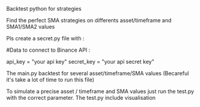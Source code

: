 Backtest python for strategies

Find the perfect SMA strategies on differents asset/timeframe and SMA1/SMA2 values

Pls create a secret.py file with :

#Data to connect to Binance API :

api_key = "your api key"
secret_key = "your api secret key"

The main.py backtest for several asset/timeframe/SMA values (Becareful it's take a lot of time to run this file)

To simulate a precise asset / timeframe and SMA values just run the test.py with the correct parameter.
The test.py include visualisation

